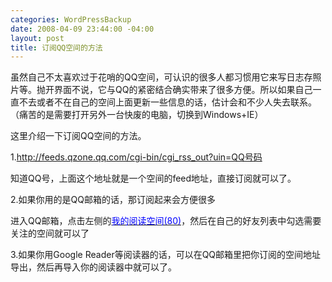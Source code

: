 ```yaml
--- 
categories: WordPressBackup
date: 2008-04-09 23:44:00 -04:00
layout: post
title: 订阅QQ空间的方法
---
```

虽然自己不太喜欢过于花哨的QQ空间，可认识的很多人都习惯用它来写日志存照片等。抛开界面不说，它与QQ的紧密结合确实带来了很多方便。所以如果自己一直不去或者不在自己的空间上面更新一些信息的话，估计会和不少人失去联系。（痛苦的是需要打开另外一台快废的电脑，切换到Windows+IE）

这里介绍一下订阅QQ空间的方法。

1.http://feeds.qzone.qq.com/cgi-bin/cgi_rss_out?uin=QQ号码

知道QQ号，上面这个地址就是一个空间的feed地址，直接订阅就可以了。

2.如果你用的是QQ邮箱的话，那订阅起来会方便很多

进入QQ邮箱，点击左侧的<span style="text-decoration:underline;"><span style="color:#0000ff;"><span>我的阅读空间(80)</span></span></span>，然后在自己的好友列表中勾选需要关注的空间就可以了

3.如果你用Google Reader等阅读器的话，可以在QQ邮箱里把你订阅的空间地址导出，然后再导入你的阅读器中就可以了。
